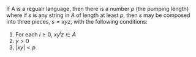 If A is a regualr language, then there is a number $p$ (the pumping length) where if $s$ is any string in $A$ of length at least $p$, then $s$ may be composed into three pieces, $s = xyz$, with the following conditions:

1. For each $i \geq 0$, $xy^iz \in A$
2. $y > 0$
3. $|xy| < p$